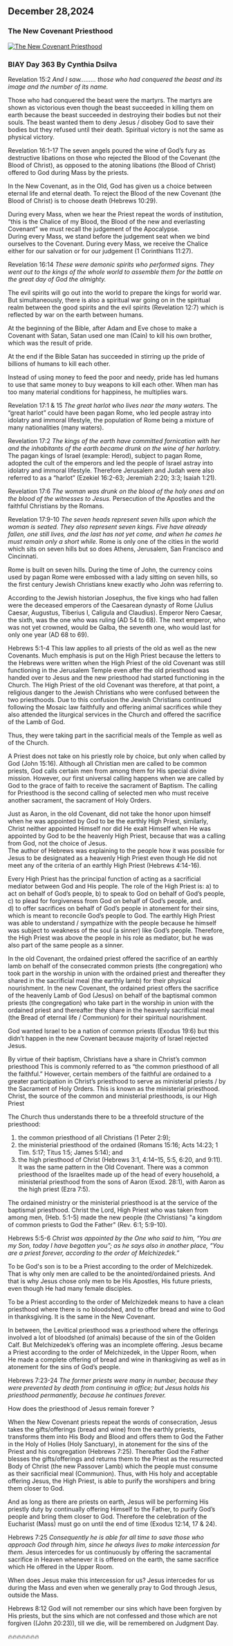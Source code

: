 ## December 28,2024

### The New Covenant Priesthood

[![The New Covenant Priesthood](https://raw.githubusercontent.com/linusjf/BIAY/main/December/jpgs/Day363.jpg)](https://youtu.be/oX1MJT0iXpc "The New Covenant Priesthood")

### BIAY Day 363 By Cynthia Dsilva

Revelation 15:2
*And I saw......... those who had conquered the beast and its image and the number of its name.*

Those who had conquered the beast were the martyrs.
The martyrs are shown as victorious even though the beast succeeded in killing them on earth because the beast succeeded in destroying their bodies but not their souls.  The beast wanted them to deny Jesus / disobey God to save their bodies but they refused until their death.
Spiritual victory is not the same as physical victory.

Revelation 16:1-17
The seven angels poured the wine of God’s fury as destructive libations on those who rejected the Blood of the Covenant (the Blood of Christ), as opposed to the atoning libations (the Blood of Christ) offered to God during Mass by the priests.

In the New Covenant, as in the Old, God has given us a choice between eternal life and eternal death.  To reject the Blood of the new Covenant (the Blood of Christ) is to choose death (Hebrews 10:29).

During every Mass, when we hear the Priest repeat the words of institution, “this is the Chalice of my Blood, the Blood of the new and everlasting Covenant” we must recall the judgement of the Apocalypse.\
During every Mass, we stand before the judgement seat when we bind ourselves to the Covenant.
During every Mass, we receive the Chalice either for our salvation or for our judgement (1 Corinthians 11:27).

Revelation 16:14
*These were demonic spirits who performed signs. They went out to the kings of the whole world to assemble them for the battle on the great day of God the almighty.*

The evil spirits will go out into the world to prepare the kings for world war.  But simultaneously, there is also a spiritual war going on in the spiritual realm between the good spirits and the evil spirits (Revelation 12:7) which is reflected by war on the earth between humans.

At the beginning of the Bible, after Adam and Eve chose to make a Covenant with Satan, Satan used one man (Cain) to kill his own brother, which was the result of pride.

At the end if the Bible Satan has succeeded in stirring up the pride of billions of humans to kill each other.

Instead of using money to feed the poor and needy, pride has led humans to use that same money to buy weapons to kill each other.
When man has too many material conditions for happiness, he multiplies wars.

Revelation 17:1 & 15
*The great harlot who lives near the many waters.*
The “great harlot” could have been pagan Rome, who led people astray into idolatry and immoral lifestyle, the population of Rome being a mixture of many nationalities (many waters).

Revelation 17:2
*The kings of the earth have committed fornication with her and the inhabitants of the earth became drunk on the wine of her harlotry.*
The pagan kings of Israel (example: Herod), subject to pagan Rome, adopted the cult of the emperors and led the people of Israel astray into idolatry and immoral lifestyle.  Therefore Jerusalem and Judah were also referred to as a “harlot” (Ezekiel 16:2-63; Jeremiah 2:20; 3:3; Isaiah 1:21).

Revelation 17:6
*The woman was drunk on the blood of the holy ones and on the blood of the witnesses to Jesus.*
Persecution of the Apostles and the faithful Christians by the Romans.

Revelation 17:9-10
*The seven heads represent seven hills upon which the woman is seated. They also represent seven kings. Five have already fallen, one still lives, and the last has not yet come, and when he comes he must remain only a short while.*
Rome is only one of the cities in the world which sits on seven hills but so does Athens, Jerusalem, San Francisco and Cincinnati.

Rome is built on seven hills. During the time of John, the currency coins used by pagan Rome were embossed with a lady sitting on seven hills, so the first century Jewish Christians knew exactly who John was referring to.

According to the Jewish historian Josephus, the five kings who had fallen were the deceased emperors of the Caesarean dynasty of Rome (Julius Caesar, Augustus, Tiberius I, Caligula and Claudius).  Emperor Nero Caesar, the sixth, was the one who was ruling (AD 54 to 68).   The next emperor, who was not yet crowned, would be Galba, the seventh one, who would last for only one year (AD 68 to 69).

Hebrews 5:1-4
This law applies to all priests of the old as well as the new Covenants.
Much emphasis is put on the High Priest because the letters to the Hebrews were written when the High Priest of the old Covenant was still functioning in the Jerusalem Temple even after the old priesthood was handed over to Jesus and the new priesthood had started functioning in the Church.
The High Priest of the old Covenant was therefore, at that point, a religious danger to the Jewish Christians who were confused between the two priesthoods. Due to this confusion the Jewish Christians continued following the Mosaic law faithfully and offering animal sacrifices while they also attended the liturgical services in the Church and offered the sacrifice of the Lamb of God.

Thus, they were taking part in the sacrificial meals of the Temple as well as of the Church.

A Priest does not take on his priestly role by choice, but only when called by God (John 15:16).  Although all Christian men are called to be common priests, God calls certain men from among them for His special divine mission.  However, our first universal calling happens when we are called by God to the grace of faith to receive the sacrament of Baptism.  The calling for Priesthood is the second calling of selected men who must receive another sacrament, the sacrament of Holy Orders.

Just as Aaron, in the old Covenant, did not take the honor upon himself when he was appointed by God to be the earthly High Priest, similarly, Christ neither appointed Himself nor did He exalt Himself when He was appointed by God to be the heavenly High Priest, because that was a calling from God, not the choice of Jesus.\
The author of Hebrews was explaining to the people how it was possible for Jesus to be designated as a heavenly High Priest even though He did not meet any of the criteria of an earthly High Priest (Hebrews 4:14-16).

Every High Priest has the principal function of acting as a sacrificial mediator between God and His people.   The role of the High Priest is:
a)  to act on behalf of God’s people,
b)  to speak to God on behalf of God’s people,
c)  to plead for forgiveness from God on behalf of God’s people, and.\
d)  to offer sacrifices on behalf of God’s people in atonement for their sins, which is meant to reconcile God’s people to God.
The earthly High Priest was able to understand / sympathize with the people because he himself was subject to weakness of the soul (a sinner) like God’s people.  Therefore, the High Priest was above the people in his role as mediator, but he was also part of the same people as a sinner.

In the old Covenant, the ordained priest offered the sacrifice of an earthly lamb on behalf of the consecrated common priests (the congregation) who took part in the worship in union with the ordained priest and thereafter they shared in the sacrificial meal (the earthly lamb) for their physical nourishment.
In the new Covenant, the ordained priest offers the sacrifice of the heavenly Lamb of God (Jesus) on behalf of the baptismal common priests (the congregation) who take part in the worship in union with the ordained priest and thereafter they share in the heavenly sacrificial meal (the Bread of eternal life / Communion) for their spiritual nourishment.

God wanted Israel to be a nation of common priests (Exodus 19:6) but this didn’t happen in the new Covenant because majority of Israel rejected Jesus.

By virtue of their baptism, Christians have a share in Christ’s common priesthood
This is commonly referred to as “the common priesthood of all the faithful.”
However, certain members of the faithful are ordained to a greater participation in Christ’s priesthood to serve as ministerial priests / by the Sacrament of Holy Orders. This is known as the ministerial priesthood.
Christ, the source of the common and ministerial priesthoods, is our High Priest

The Church thus understands there to be a threefold structure of the priesthood:

1. the common priesthood of all Christians (1 Peter 2:9);
2. the ministerial priesthood of the ordained (Romans 15:16; Acts 14:23; 1 Tim. 5:17; Titus 1:5; James 5:14); and
3. the high priesthood of Christ (Hebrews 3:1, 4:14–15, 5:5, 6:20, and 9:11).
   It was the same pattern in the Old Covenant.
   There was a common priesthood of the Israelites made up of the head of every household, a ministerial priesthood from the sons of Aaron (Exod. 28:1), with Aaron as the high priest (Ezra 7:5).

The ordained ministry or the ministerial priesthood is at the service of the baptismal priesthood.  Christ the Lord, High Priest who was taken from among men, (Heb. 5:1-5) made the new people (the Christians) "a kingdom of common priests to God the Father" (Rev. 6:1; 5:9-10).

Hebrews 5:5-6
*Christ was appointed by the One who said to him, “You are my Son, today I have begotten you”; as he says also in another place, “You are a priest forever, according to the order of Melchizedek.”*

To be God's son is to be a Priest according to the order of Melchizedek. That is why only men are called to be the anointed/ordained priests. And that is why Jesus chose only men to be His Apostles, His future priests, even though He had many female disciples.

To be a Priest according to the order of Melchizedek means to have a clean priesthood where there is no bloodshed, and to offer bread and wine to God in thanksgiving.
It is the same in the New Covenant.

In between, the Levitical priesthood was a priesthood where the offerings involved a lot of bloodshed (of animals) because of the sin of the Golden Calf.
But Melchizedek’s offering was an incomplete offering.
Jesus became a Priest according to the order of Melchizedek, in the Upper Room, when He made a complete offering of bread and wine in thanksgiving as well as in atonement for the sins of God’s people.

Hebrews 7:23-24
*The former priests were many in number, because they were prevented by death from continuing in office; but Jesus holds his priesthood permanently, because he continues forever.*

How does the priesthood of Jesus remain forever ?

When the New Covenant priests repeat the words of consecration, Jesus takes the gifts/offerings (bread and wine) from the earthly priests, transforms them into His Body and Blood and offers them to God the Father in the Holy of Holies (Holy Sanctuary), in atonement for the sins of the Priest and his congregation (Hebrews 7:25).  Thereafter God the Father blesses the gifts/offerings and returns them to the Priest as the resurrected Body of Christ (the new Passover Lamb) which the people must consume as their sacrificial meal (Communion).  Thus, with His holy and acceptable offering Jesus, the High Priest, is able to purify the worshipers and bring them closer to God.

And as long as there are priests on earth, Jesus will be performing His priestly duty by continually offering Himself to the Father, to purify God’s people and bring them closer to God.  Therefore the celebration of the Eucharist (Mass) must go on until the end of time (Exodus 12:14, 17 & 24).

Hebrews 7:25
*Consequently he is able for all time to save those who approach God through him, since he always lives to make intercession for them.*
Jesus intercedes for us continuously by offering the sacramental sacrifice in Heaven whenever it is offered on the earth, the same sacrifice which He offered in the Upper Room.

When does Jesus make this intercession for us?
Jesus intercedes for us during the Mass and even when we generally pray to God through Jesus, outside the Mass.

Hebrews 8:12
God will not remember our sins which have been forgiven by His priests, but the sins which are not confessed and those which are not forgiven ((John 20:23)), till we die, will be remembered on Judgment Day.

🔥🔥🔥🔥🔥🔥🔥
